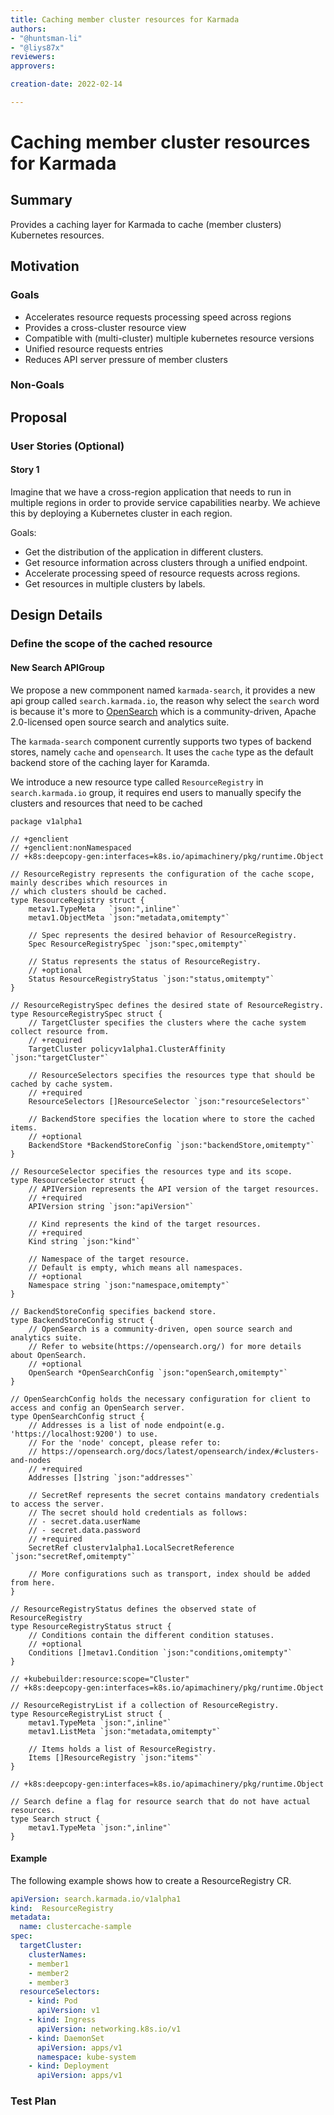 ```yaml
---
title: Caching member cluster resources for Karmada
authors:
- "@huntsman-li"
- "@liys87x"
reviewers:
approvers:

creation-date: 2022-02-14

---
```


# Caching member cluster resources for Karmada

## Summary

Provides a caching layer for Karmada to cache (member clusters) Kubernetes resources.

## Motivation

### Goals

- Accelerates resource requests processing speed across regions
- Provides a cross-cluster resource view
- Compatible with (multi-cluster) multiple kubernetes resource versions
- Unified resource requests entries
- Reduces API server pressure of member clusters

### Non-Goals

## Proposal

### User Stories (Optional)

#### Story 1

Imagine that we have a cross-region application that needs to run in multiple regions in order to provide service capabilities nearby. We achieve this by deploying a Kubernetes cluster in each region.

Goals:

- Get the distribution of the application in different clusters.
- Get resource information across clusters through a unified endpoint.
- Accelerate processing speed of resource requests across regions.
- Get resources in multiple clusters by labels.

## Design Details

### Define the scope of the cached resource

#### New Search APIGroup

We propose a new commponent named `karmada-search`, it provides a new api group called `search.karmada.io`, the reason why select the `search` word is because it's more to [OpenSearch](https://opensearch.org) which is a community-driven, Apache 2.0-licensed open source search and analytics suite.

The `karmada-search` component currently supports two types of backend stores, namely `cache` and `opensearch`. It uses the `cache` type as the default backend store of the caching layer for Karamda.

We introduce a new resource type called `ResourceRegistry` in `search.karmada.io` group, it requires end users to manually specify the clusters and resources that need to be cached


```golang
package v1alpha1

// +genclient
// +genclient:nonNamespaced
// +k8s:deepcopy-gen:interfaces=k8s.io/apimachinery/pkg/runtime.Object

// ResourceRegistry represents the configuration of the cache scope, mainly describes which resources in
// which clusters should be cached.
type ResourceRegistry struct {
	metav1.TypeMeta   `json:",inline"`
	metav1.ObjectMeta `json:"metadata,omitempty"`

	// Spec represents the desired behavior of ResourceRegistry.
	Spec ResourceRegistrySpec `json:"spec,omitempty"`

	// Status represents the status of ResourceRegistry.
	// +optional
	Status ResourceRegistryStatus `json:"status,omitempty"`
}

// ResourceRegistrySpec defines the desired state of ResourceRegistry.
type ResourceRegistrySpec struct {
	// TargetCluster specifies the clusters where the cache system collect resource from.
	// +required
	TargetCluster policyv1alpha1.ClusterAffinity `json:"targetCluster"`

	// ResourceSelectors specifies the resources type that should be cached by cache system.
	// +required
	ResourceSelectors []ResourceSelector `json:"resourceSelectors"`

	// BackendStore specifies the location where to store the cached items.
	// +optional
	BackendStore *BackendStoreConfig `json:"backendStore,omitempty"`
}

// ResourceSelector specifies the resources type and its scope.
type ResourceSelector struct {
	// APIVersion represents the API version of the target resources.
	// +required
	APIVersion string `json:"apiVersion"`

	// Kind represents the kind of the target resources.
	// +required
	Kind string `json:"kind"`

	// Namespace of the target resource.
	// Default is empty, which means all namespaces.
	// +optional
	Namespace string `json:"namespace,omitempty"`
}

// BackendStoreConfig specifies backend store.
type BackendStoreConfig struct {
	// OpenSearch is a community-driven, open source search and analytics suite.
	// Refer to website(https://opensearch.org/) for more details about OpenSearch.
	// +optional
	OpenSearch *OpenSearchConfig `json:"openSearch,omitempty"`
}

// OpenSearchConfig holds the necessary configuration for client to access and config an OpenSearch server.
type OpenSearchConfig struct {
	// Addresses is a list of node endpoint(e.g. 'https://localhost:9200') to use.
	// For the 'node' concept, please refer to:
	// https://opensearch.org/docs/latest/opensearch/index/#clusters-and-nodes
	// +required
	Addresses []string `json:"addresses"`

	// SecretRef represents the secret contains mandatory credentials to access the server.
	// The secret should hold credentials as follows:
	// - secret.data.userName
	// - secret.data.password
	// +required
	SecretRef clusterv1alpha1.LocalSecretReference `json:"secretRef,omitempty"`

	// More configurations such as transport, index should be added from here.
}

// ResourceRegistryStatus defines the observed state of ResourceRegistry
type ResourceRegistryStatus struct {
	// Conditions contain the different condition statuses.
	// +optional
	Conditions []metav1.Condition `json:"conditions,omitempty"`
}

// +kubebuilder:resource:scope="Cluster"
// +k8s:deepcopy-gen:interfaces=k8s.io/apimachinery/pkg/runtime.Object

// ResourceRegistryList if a collection of ResourceRegistry.
type ResourceRegistryList struct {
	metav1.TypeMeta `json:",inline"`
	metav1.ListMeta `json:"metadata,omitempty"`

	// Items holds a list of ResourceRegistry.
	Items []ResourceRegistry `json:"items"`
}

// +k8s:deepcopy-gen:interfaces=k8s.io/apimachinery/pkg/runtime.Object

// Search define a flag for resource search that do not have actual resources.
type Search struct {
	metav1.TypeMeta `json:",inline"`
}
```

#### Example

The following example shows how to create a ResourceRegistry CR.

```yaml
apiVersion: search.karmada.io/v1alpha1
kind:  ResourceRegistry
metadata:
  name: clustercache-sample
spec:
  targetCluster:
    clusterNames:
    - member1
    - member2
    - member3
  resourceSelectors:
    - kind: Pod
      apiVersion: v1
    - kind: Ingress
      apiVersion: networking.k8s.io/v1
    - kind: DaemonSet
      apiVersion: apps/v1
      namespace: kube-system
    - kind: Deployment
      apiVersion: apps/v1
```

### Test Plan
